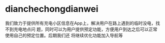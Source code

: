 # dianchechongdianwei
我们致力于提供所有充电小区信息在App上，解决用户在路上遇到的临时没电，找不到充电地点问
题，同时可以为用户提供预定功能，方便用户到达之后可以正常使用自己的预定位置。后期我们还
将继续优化功能加入导航等
